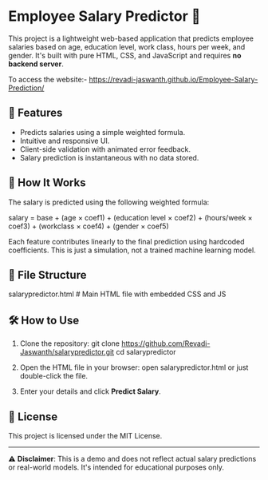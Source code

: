 # Employee Salary Predictor 💼

This project is a lightweight web-based application that predicts employee salaries based on age, education level, work class, hours per week, and gender. It's built with pure HTML, CSS, and JavaScript and requires **no backend server**.


To access the website:- https://revadi-jaswanth.github.io/Employee-Salary-Prediction/

## 🚀 Features

- Predicts salaries using a simple weighted formula.
- Intuitive and responsive UI.
- Client-side validation with animated error feedback.
- Salary prediction is instantaneous with no data stored.

## 🧠 How It Works

The salary is predicted using the following weighted formula:

salary = base + (age × coef1) + (education level × coef2) + (hours/week × coef3) + (workclass × coef4) + (gender × coef5)

Each feature contributes linearly to the final prediction using hardcoded coefficients. This is just a simulation, not a trained machine learning model.

## 📁 File Structure

salarypredictor.html   # Main HTML file with embedded CSS and JS

## 🛠️ How to Use

1. Clone the repository:
   git clone https://github.com/Revadi-Jaswanth/salarypredictor.git
   cd salarypredictor

2. Open the HTML file in your browser:
   open salarypredictor.html
   or just double-click the file.

3. Enter your details and click **Predict Salary**.

## 📝 License

This project is licensed under the MIT License.

---

⚠️ **Disclaimer**: This is a demo and does not reflect actual salary predictions or real-world models. It's intended for educational purposes only.



